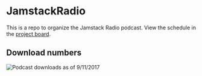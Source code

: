 # JamstackRadio
This is a repo to organize the Jamstack Radio podcast. View the schedule in the [project board](https://github.com/netlify/JamstackRadio/projects/2).

## Download numbers
![Podcast downloads as of 9/11/2017](https://www.dropbox.com/s/36iaml0wqsuaze5/podcastnumbers.png)
